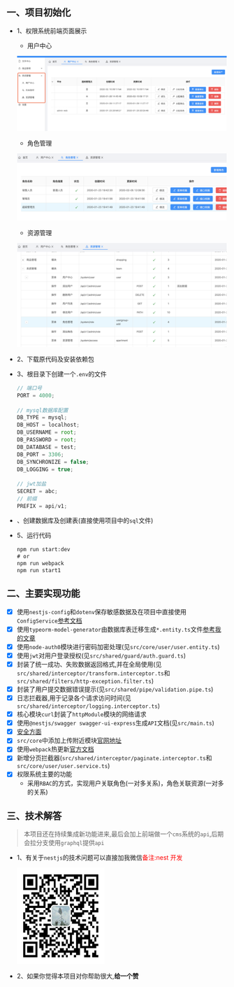 ## 一、项目初始化
* 1、权限系统前端页面展示

  * 用户中心
  
  ![image-20200210094124374](./user.png)
  * 角色管理

  ![image-20200210094341500](./role.png)
  * 资源管理
  
  ![image-20200210094452098](./access.png)
  
* 2、下载原代码及安装依赖包

* 3、根目录下创建一个`.env`的文件

  ```js
  // 端口号
  PORT = 4000;
  
  // mysql数据库配置
  DB_TYPE = mysql;
  DB_HOST = localhost;
  DB_USERNAME = root;
  DB_PASSWORD = root;
  DB_DATABASE = test;
  DB_PORT = 3306;
  DB_SYNCHRONIZE = false;
  DB_LOGGING = true;
  
  // jwt加盐
  SECRET = abc;
  // 前缀
  PREFIX = api/v1;
  ```

* 、创建数据库及创建表(直接使用项目中的`sql`文件)

* 5、运行代码

  ```shell
  npm run start:dev
  # or
  npm run webpack
  npm run start1
  ```

## 二、主要实现功能

- [x] 使用`nestjs-config`和`dotenv`保存敏感数据及在项目中直接使用`ConfigService`[参考文档](https://docs.nestjs.com/techniques/configuration)
- [x] 使用`typeorm-model-generator`由数据库表迁移生成`*.entity.ts`文件[参考我的文章](https://blog.csdn.net/kuangshp128/article/details/98062662)
- [x] 使用`node-auth0`模块进行密码加密处理(见`src/core/user/user.entity.ts`)
- [x] 使用`jwt`对用户登录授权(见`src/shared/guard/auth.guard.ts`)
- [x] 封装了统一成功、失败数据返回格式,并在全局使用(见`src/shared/interceptor/transform.interceptor.ts`和`src/shared/filters/http-exception.filter.ts`)
- [x] 封装了用户提交数据错误提示(见`src/shared/pipe/validation.pipe.ts`)
- [x] 日志拦截器,用于记录各个请求访问时间(见`src/shared/interceptor/logging.interceptor.ts`)
- [x] 核心模块`curl`封装了`httpModule`模块的网络请求
- [x] 使用`@nestjs/swagger swagger-ui-express`生成`API`文档(见`src/main.ts`)
- [x] [安全方面](https://docs.nestjs.com/techniques/security)
- [x] `src/core`中添加上传附近模块[官网地址](https://docs.nestjs.com/techniques/file-upload)
- [x] 使用`webpack`热更新[官方文档](https://docs.nestjs.com/techniques/hot-reload)
- [x] 新增分页拦截器(`src/shared/interceptor/paginate.interceptor.ts`和`src/core/user/user.service.ts`)
- [x] 权限系统主要的功能
  * 采用`RBAC`的方式，实现用户关联角色(一对多关系)，角色关联资源(一对多的关系)

## 三、技术解答

> 本项目还在持续集成新功能进来,最后会加上前端做一个`cms`系统的`api`,后期会拉分支使用`graphql`提供`api`

- 1、有关于`nestjs`的技术问题可以直接加我微信<font color="#f00">备注:nest 开发</font>

  <img src="./wx.jpg" width = "200" height = "220" div />

- 2、如果你觉得本项目对你帮助很大,**给一个赞**
